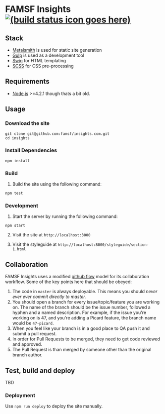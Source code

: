 # FAMSF Insights [![(build status icon goes here)]()]()


## Stack

* [Metalsmith](http://www.metalsmith.io) is used for static site generation
* [Gulp](http://gulpjs.com) is used as a development tool
* [Swig](https://paularmstrong.github.io/swig/) for HTML templating
* [SCSS](http://sass-lang.com/) for CSS pre-processing


## Requirements

* [Node.js](http://nodejs.org/) >=4.2.1 though thats a bit old.


## Usage

### Download the site

    git clone git@github.com:famsf/insights.com.git
    cd insights


### Install Dependencies

    npm install


### Build

1. Build the site using the following command:

  ```
  npm test
  ```


### Development

1. Start the server by running the following command:

  ```
  npm start
  ```

2. Visit the site at `http://localhost:3000`

3. Visit the styleguide at `http://localhost:8000/styleguide/section-1.html`


## Collaboration

FAMSF Insights uses a modified [github flow](https://guides.github.com/introduction/flow/index.html) model for its collaboration workflow. Some of the key points here that should be obeyed:

1. The code in `master` is always deployable. This means you should *never ever ever commit directly to master.*
2. You should open a branch for every issue/topic/feature you are working on. The name of the branch should be the issue number, followed a hyphen and a named description. For example, if the issue you're working on is 47, and you're adding a Picard feature, the branch name would be `47-picard`.
3. When you feel like your branch is in a good place to QA push it and submit a pull request.
4. In order for Pull Requests to be merged, they need to get code reviewed and approved.
5. The Pull Request is than merged by someone other than the original branch author.

## Test, build and deploy

TBD


### Deployment

Use `npm run deploy` to deploy the site manually.
